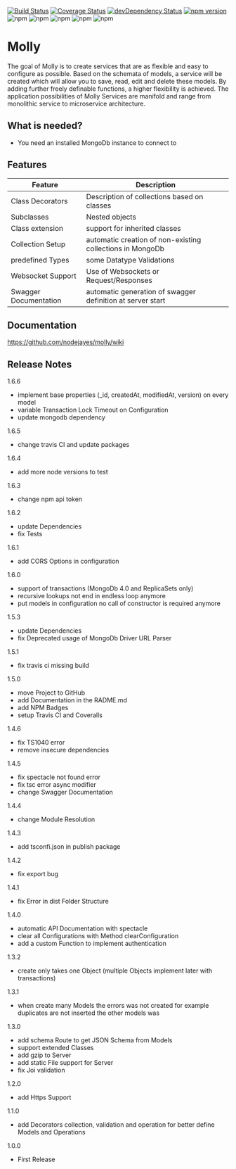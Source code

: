 [![Build Status](https://travis-ci.org/nodejayes/molly.svg?branch=master)](https://travis-ci.org/nodejayes/molly)
[![Coverage Status](https://coveralls.io/repos/github/nodejayes/molly/badge.svg?branch=master)](https://coveralls.io/github/nodejayes/molly?branch=master)
[![devDependency Status](https://david-dm.org/nodejayes/molly/dev-status.svg)](https://david-dm.org/nodejayes/molly#info=devDependencies)
[![npm version](https://badge.fury.io/js/molly.svg)](https://badge.fury.io/js/molly)
![npm](https://img.shields.io/npm/l/molly.svg)
![npm](https://img.shields.io/npm/dt/molly.svg)
![npm](https://img.shields.io/npm/dw/molly.svg)
![npm](https://img.shields.io/npm/dm/molly.svg)
![npm](https://img.shields.io/npm/dy/molly.svg)

# Molly

The goal of Molly is to create services that are as flexible and easy to configure as possible. Based on the schemata of models, a service will be created which will allow you to save, read, edit and delete these models. By adding further freely definable functions, a higher flexibility is achieved. The application possibilities of Molly Services are manifold and range from monolithic service to microservice architecture.

## What is needed?

* You need an installed MongoDb instance to connect to

## Features

| Feature               | Description                                                |
|-----------------------|------------------------------------------------------------|
| Class Decorators      | Description of collections based on classes                |
| Subclasses            | Nested objects                                             |
| Class extension       | support for inherited classes                              |
| Collection Setup      | automatic creation of non-existing collections in MongoDb  |
| predefined Types      | some Datatype Validations                                  |
| Websocket Support     | Use of Websockets or Request/Responses                     |
| Swagger Documentation | automatic generation of swagger definition at server start |


## Documentation

https://github.com/nodejayes/molly/wiki

## Release Notes
1.6.6

* implement base properties (_id, createdAt, modifiedAt, version) on every model
* variable Transaction Lock Timeout on Configuration
* update mongodb dependency

1.6.5

* change travis CI and update packages

1.6.4

* add more node versions to test

1.6.3

* change npm api token

1.6.2

* update Dependencies
* fix Tests

1.6.1

* add CORS Options in configuration

1.6.0

* support of transactions (MongoDb 4.0 and ReplicaSets only)
* recursive lookups not end in endless loop anymore
* put models in configuration no call of constructor is required anymore

1.5.3

* update Dependencies
* fix Deprecated usage of MongoDb Driver URL Parser

1.5.1

* fix travis ci missing build

1.5.0

* move Project to GitHub
* add Documentation in the RADME.md
* add NPM Badges
* setup Travis CI and Coveralls

1.4.6

* fix TS1040 error
* remove insecure dependencies

1.4.5

* fix spectacle not found error
* fix tsc error async modifier
* change Swagger Documentation

1.4.4

* change Module Resolution

1.4.3

* add tsconfi.json in publish package

1.4.2

* fix export bug

1.4.1

* fix Error in dist Folder Structure

1.4.0

* automatic API Documentation with spectacle
* clear all Configurations with Method clearConfiguration
* add a custom Function to implement authentication

1.3.2

* create only takes one Object (multiple Objects implement later with transactions)

1.3.1

* when create many Models the errors was not created for example duplicates are not inserted the other models was

1.3.0

* add schema Route to get JSON Schema from Models
* support extended Classes
* add gzip to Server
* add static File support for Server
* fix Joi validation

1.2.0

* add Https Support

1.1.0

* add Decorators collection, validation and operation for better define Models and Operations

1.0.0

* First Release
